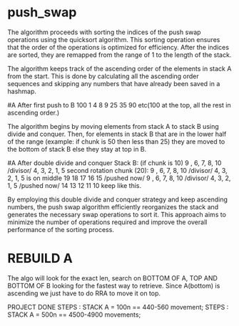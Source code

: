 # push_swap
 The algorithm proceeds with sorting the indices of the push swap operations using the quicksort algorithm. This sorting operation ensures that the order of the operations is optimized for efficiency. After the indices are sorted, they are remapped from the range of 1 to the length of the stack.
 
The algorithm keeps track of the ascending order of the elements in stack A from the start. This is done by calculating all the ascending order sequences and skipping any numbers that have already been saved in a hashmap.

#A After first push to B
100 1 4 8 9 25 35 90 etc(100 at the top, all the rest in ascending order.)

The algorithm begins by moving elements from stack A to stack B using divide and conquer. Then, for elements in stack B that are in the lower half of the range
(example: if chunk is 50 then less than 25)
they are moved to the bottom of stack B else they stay at top in B.

#A After double divide and conquer Stack B: (if chunk is 10)
9 , 6, 7, 8, 10 /divisor/ 4, 3, 2, 1, 5
second rotation chunk (20):
9 , 6, 7, 8, 10 /divisor/ 4, 3, 2, 1, 5 is on middle 
19 18 17 16 15 /pushed now/ 9 , 6, 7, 8, 10 /divisor/ 4, 3, 2, 1, 5 /pushed now/ 14 13 12 11 10
keep like this.

By employing this double divide and conquer strategy and keep ascending numbers, the push swap algorithm efficiently reorganizes the stack and generates the necessary swap operations to sort it. This approach aims to minimize the number of operations required and improve the overall performance of the sorting process.

# REBUILD A
The algo will look for the exact len, search on BOTTOM OF A, TOP AND BOTTOM OF B looking for the fastest way to retrieve.
Since A(bottom) is ascending we just have to do RRA to move it on top.

PROJECT DONE
STEPS : STACK A = 100n == 440-560 movement;
STEPS : STACK A = 500n == 4500-4900 movements;

